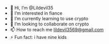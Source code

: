 - 👋 Hi, I’m @Lildevil35
- 👀 I’m interested in fiance
- 🌱 I’m currently learning to use crypto 
- 💞️ I’m looking to collaborate on crypto 
- 📫 How to reach me lildevil3569@gmail.com
- ⚡ Fun fact: i have nine kids

<!---
Lildevil35/Lildevil35 is a ✨ special ✨ repository because its `README.md` (this file) appears on your GitHub profile.
You can click the Preview link to take a look at your changes.
--->
